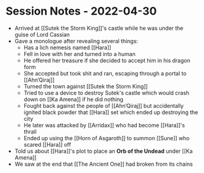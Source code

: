 # Session Notes - 2022-04-30

* Arrived at [[Sutek the Storm King]]'s castle while he was under the guise of Lord Cassian
* Gave a monologue after revealing several things:
  * Has a lich nemesis named [[Hara]]
  * Fell in love with her and turned into a human
  * He offered her treasure if she decided to accept him in his dragon form
  * She accepted but took shit and ran, escaping through a portal to [[Ahn’Qiraj]]
  * Turned the town against [[Sutek the Storm King]]
  * Tried to use a device to destroy Sutek's castle which would crash down on [[Ka Amena]] if he did nothing
  * Fought back against the people of [[Ahn’Qiraj]] but accidentally ignited black powder that [[Hara]] set which ended up destroying the city
  * He later was attacked by [[Arridax]] who had become [[Hara]]'s thrall
  * Ended up using the [[Horn of Asgaroth]] to summon [[Sune]] who scared [[Hara]] off
* Told us about [[Hara]]'s plot to place an **Orb of the Undead** under [[Ka Amena]] 
* We saw at the end that [[The Ancient One]] had broken from its chains